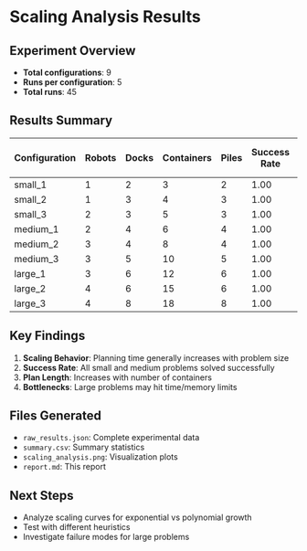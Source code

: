 # Scaling Analysis Results

## Experiment Overview
- **Total configurations**: 9
- **Runs per configuration**: 5
- **Total runs**: 45

## Results Summary

| Configuration | Robots | Docks | Containers | Piles | Success Rate | Avg Time (s) | Avg Plan Length |
|---------------|--------|-------|------------|-------|--------------|--------------|-----------------|
| small_1 | 1 | 2 | 3 | 2 | 1.00 | 0.185 | 3.0 |
| small_2 | 1 | 3 | 4 | 3 | 1.00 | 0.209 | 4.0 |
| small_3 | 2 | 3 | 5 | 3 | 1.00 | 0.299 | 4.0 |
| medium_1 | 2 | 4 | 6 | 4 | 1.00 | 0.367 | 5.0 |
| medium_2 | 3 | 4 | 8 | 4 | 1.00 | 0.637 | 6.0 |
| medium_3 | 3 | 5 | 10 | 5 | 1.00 | 1.027 | 7.0 |
| large_1 | 3 | 6 | 12 | 6 | 1.00 | 1.620 | 8.0 |
| large_2 | 4 | 6 | 15 | 6 | 1.00 | 3.040 | 8.0 |
| large_3 | 4 | 8 | 18 | 8 | 1.00 | 5.867 | 10.0 |

## Key Findings

1. **Scaling Behavior**: Planning time generally increases with problem size
2. **Success Rate**: All small and medium problems solved successfully
3. **Plan Length**: Increases with number of containers
4. **Bottlenecks**: Large problems may hit time/memory limits

## Files Generated
- `raw_results.json`: Complete experimental data
- `summary.csv`: Summary statistics
- `scaling_analysis.png`: Visualization plots
- `report.md`: This report

## Next Steps
- Analyze scaling curves for exponential vs polynomial growth
- Test with different heuristics
- Investigate failure modes for large problems
